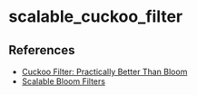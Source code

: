 scalable_cuckoo_filter
======================

References
----------

- [Cuckoo Filter: Practically Better Than Bloom](https://www.cs.cmu.edu/~dga/papers/cuckoo-conext2014.pdf)
- [Scalable Bloom Filters](http://haslab.uminho.pt/cbm/files/dbloom.pdf)
